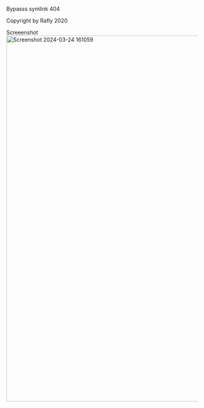 Bypasss symlink 404

Copyright by Rafly 2020

Screeenshot
<img width="960" alt="Screenshot 2024-03-24 161059" src="https://github.com/Rafly1337/bypasss404/assets/73608587/460b7b0a-deda-4d09-9826-8e29ff6881f4">
